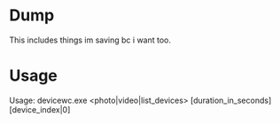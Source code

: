 # Dump
This includes things im saving bc i want too.


# Usage
Usage: devicewc.exe <photo|video|list_devices> [duration_in_seconds] [device_index|0]

